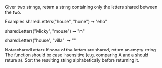 Given two strings, return a string containing only the letters shared between the two.

Examples
sharedLetters("house", "home") ➞ "eho"

sharedLetters("Micky", "mouse") ➞ "m"

sharedLetters("house", "villa") ➞ ""

NotessharedLetters
If none of the letters are shared, return an empty string.
The function should be case insensitive (e.g. comparing A and a should return a).
Sort the resulting string alphabetically before returning it.